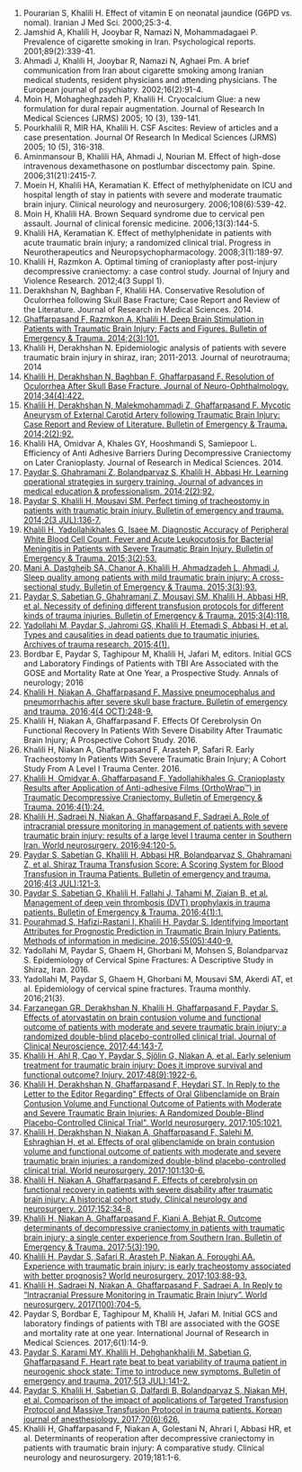 1. Pourarian S, Khalili H. Effect of vitamin E on neonatal jaundice (G6PD vs. nomal). Iranian J Med Sci. 2000;25:3-4.
1. Jamshid A, Khalili H, Jooybar R, Namazi N, Mohammadagaei P. Prevalence of cigarette smoking in Iran. Psychological reports. 2001;89(2):339-41.
1. Ahmadi J, Khalili H, Jooybar R, Namazi N, Aghaei Pm. A brief communication from Iran about cigarette smoking among Iranian medical students, resident physicians and attending physicians. The European journal of psychiatry. 2002;16(2):91-4.
1. Moin H, Mohagheghzadeh P, Khalili H. Cryocalcium Glue: a new formulation for dural repair augmentation. Journal of Research In Medical Sciences (JRMS) 2005; 10 (3), 139-141.
1. Pourkhalili R, MIR HA, Khalili H. CSF Ascites: Review of articles and a case presentation. Journal Of Research In Medical Sciences (JRMS) 2005; 10 (5), 316-318.
1. Aminmansour B, Khalili HA, Ahmadi J, Nourian M. Effect of high-dose intravenous dexamethasone on postlumbar discectomy pain. Spine. 2006;31(21):2415-7.
1. Moein H, Khalili HA, Keramatian K. Effect of methylphenidate on ICU and hospital length of stay in patients with severe and moderate traumatic brain injury. Clinical neurology and neurosurgery. 2006;108(6):539-42.
1. Moin H, Khalili HA. Brown Sequard syndrome due to cervical pen assault. Journal of clinical forensic medicine. 2006;13(3):144-5.
1. Khalili HA, Keramatian K. Effect of methylphenidate in patients with acute traumatic brain injury; a randomized clinical trial. Progress in Neurotherapeutics and Neuropsychopharmacology. 2008;3(1):189-97.
1. Khalili H, Razmkon A. Optimal timing of cranioplasty after post-injury decompressive craniectomy: a case control study. Journal of Injury and Violence Research. 2012;4(3 Suppl 1).
1. Derakhshan N, Baghban F, Khalili HA. Conservative Resolution of Oculorrhea following Skull Base Fracture; Case Report and Review of the Literature. Journal of Research in Medical Sciences. 2014.
1. [Ghaffarpasand F, Razmkon A, Khalili H. Deep Brain Stimulation in Patients with Traumatic Brain Injury; Facts and Figures. Bulletin of Emergency & Trauma. 2014;2(3):101.](https://pubmed.ncbi.nlm.nih.gov/27162876/)
1. Khalili H, Derakhshan N. Epidemiologic analysis of patients with severe traumatic brain injury in shiraz, iran; 2011-2013. Journal of neurotrauma; 2014
1. [Khalili H, Derakhshan N, Baghban F, Ghaffarpasand F. Resolution of Oculorrhea After Skull Base Fracture. Journal of Neuro-Ophthalmology. 2014;34(4):422.](https://pubmed.ncbi.nlm.nih.gov/25099205/)
1. [Khalili H, Derakhshan N, Malekmohammadi Z, Ghaffarpasand F. Mycotic Aneurysm of External Carotid Artery following Traumatic Brain Injury: Case Report and Review of Literature. Bulletin of Emergency & Trauma. 2014;2(2):92.](https://pubmed.ncbi.nlm.nih.gov/27162873/)
1. Khalili HA, Omidvar A, Khales GY, Hooshmandi S, Samiepoor L. Efficiency of Anti Adhesive Barriers During Decompressive Craniectomy on Later Cranioplasty. Journal of Research in Medical Sciences. 2014.
1. [Paydar S, Ghahramani Z, Bolandparvaz S, Khalili H, Abbasi Hr. Learning operational strategies in surgery training. Journal of advances in medical education & professionalism. 2014;2(2):92.](https://pubmed.ncbi.nlm.nih.gov/25512927/)
1. [Paydar S, Khalili H, Mousavi SM. Perfect timing of tracheostomy in patients with traumatic brain injury. Bulletin of emergency and trauma. 2014;2(3 JUL):136-7.](https://pubmed.ncbi.nlm.nih.gov/27162884/)
1. [Khalili H, Yadollahikhales G, Isaee M. Diagnostic Accuracy of Peripheral White Blood Cell Count, Fever and Acute Leukocutosis for Bacterial Meningitis in Patients with Severe Traumatic Brain Injury. Bulletin of Emergency & Trauma. 2015;3(2):53.](https://pubmed.ncbi.nlm.nih.gov/27162903/)
1. [Mani A, Dastgheib SA, Chanor A, Khalili H, Ahmadzadeh L, Ahmadi J. Sleep quality among patients with mild traumatic brain injury: A cross-sectional study. Bulletin of Emergency & Trauma. 2015;3(3):93.](https://pubmed.ncbi.nlm.nih.gov/27162910/)
1. [Paydar S, Sabetian G, Ghahramani Z, Mousavi SM, Khalili H, Abbasi HR, et al. Necessity of defining different transfusion protocols for different kinds of trauma injuries. Bulletin of Emergency & Trauma. 2015;3(4):118.](https://pubmed.ncbi.nlm.nih.gov/27162915/)
1. [Yadollahi M, Paydar S, Jahromi GS, Khalili H, Etemadi S, Abbasi H, et al. Types and causalities in dead patients due to traumatic injuries. Archives of trauma research. 2015;4(1).](https://pubmed.ncbi.nlm.nih.gov/25798419/)
1. Bordbar E, Paydar S, Taghipour M, Khalili H, Jafari M, editors. Initial GCS and Laboratory Findings of Patients with TBI Are Associated with the GOSE and Mortality Rate at One Year, a Prospective Study. Annals of neurology; 2016
1. [Khalili H, Niakan A, Ghaffarpasand F. Massive pneumocephalus and pneumorrhachis after severe skull base fracture. Bulletin of emergency and trauma. 2016;4(4 OCT):248-9.](https://pubmed.ncbi.nlm.nih.gov/27878133/)
1. Khalili H, Niakan A, Ghaffarpasand F. Effects Of Cerebrolysin On Functional Recovery In Patients With Severe Disability After Traumatic Brain Injury; A Prospective Cohort Study. 2016.
1. Khalili H, Niakan A, Ghaffarpasand F, Arasteh P, Safari R. Early Tracheostomy In Patients With Severe Traumatic Brain Injury; A Cohort Study From A Level I Trauma Center. 2016.
1. [Khalili H, Omidvar A, Ghaffarpasand F, Yadollahikhales G. Cranioplasty Results after Application of Anti-adhesive Films (OrthoWrap™) in Traumatic Decompressive Craniectomy. Bulletin of Emergency & Trauma. 2016;4(1):24.](https://pubmed.ncbi.nlm.nih.gov/27162923/)
1. [Khalili H, Sadraei N, Niakan A, Ghaffarpasand F, Sadraei A. Role of intracranial pressure monitoring in management of patients with severe traumatic brain injury: results of a large level I trauma center in Southern Iran. World neurosurgery. 2016;94:120-5.](https://pubmed.ncbi.nlm.nih.gov/27392896/)
1. [Paydar S, Sabetian G, Khalili H, Abbasi HR, Bolandparvaz S, Ghahramani Z, et al. Shiraz Trauma Transfusion Score: A Scoring System for Blood Transfusion in Trauma Patients. Bulletin of emergency and trauma. 2016;4(3 JUL):121-3.](https://pubmed.ncbi.nlm.nih.gov/27540544/)
1. [Paydar S, Sabetian G, Khalili H, Fallahi J, Tahami M, Ziaian B, et al. Management of deep vein thrombosis (DVT) prophylaxis in trauma patients. Bulletin of Emergency & Trauma. 2016;4(1):1.](https://pubmed.ncbi.nlm.nih.gov/27162921/)
1. [Pourahmad S, Hafizi-Rastani I, Khalili H, Paydar S. Identifying Important Attributes for Prognostic Prediction in Traumatic Brain Injury Patients. Methods of information in medicine. 2016;55(05):440-9.](https://pubmed.ncbi.nlm.nih.gov/27492342/)
1. Yadollahi M, Paydar S, Ghaem H, Ghorbani M, Mohsen S, Bolandparvaz S. Epidemiology of Cervical Spine Fractures: A Descriptive Study in Shiraz, Iran. 2016.
1. Yadollahi M, Paydar S, Ghaem H, Ghorbani M, Mousavi SM, Akerdi AT, et al. Epidemiology of cervical spine fractures. Trauma monthly. 2016;21(3).
1. [Farzanegan GR, Derakhshan N, Khalili H, Ghaffarpasand F, Paydar S. Effects of atorvastatin on brain contusion volume and functional outcome of patients with moderate and severe traumatic brain injury; a randomized double-blind placebo-controlled clinical trial. Journal of Clinical Neuroscience. 2017;44:143-7.](https://pubmed.ncbi.nlm.nih.gov/28688622/)
1. [Khalili H, Ahl R, Cao Y, Paydar S, Sjölin G, Niakan A, et al. Early selenium treatment for traumatic brain injury: Does it improve survival and functional outcome? Injury. 2017;48(9):1922-6.](https://pubmed.ncbi.nlm.nih.gov/28711170/)
1. [Khalili H, Derakhshan N, Ghaffarpasand F, Heydari ST. In Reply to the Letter to the Editor Regarding" Effects of Oral Glibenclamide on Brain Contusion Volume and Functional Outcome of Patients with Moderate and Severe Traumatic Brain Injuries: A Randomized Double-Blind Placebo-Controlled Clinical Trial". World neurosurgery. 2017;105:1021.](https://pubmed.ncbi.nlm.nih.gov/28847125/)
1. [Khalili H, Derakhshan N, Niakan A, Ghaffarpasand F, Salehi M, Eshraghian H, et al. Effects of oral glibenclamide on brain contusion volume and functional outcome of patients with moderate and severe traumatic brain injuries: a randomized double-blind placebo-controlled clinical trial. World neurosurgery. 2017;101:130-6.](https://pubmed.ncbi.nlm.nih.gov/28185976/)
1. [Khalili H, Niakan A, Ghaffarpasand F. Effects of cerebrolysin on functional recovery in patients with severe disability after traumatic brain injury: A historical cohort study. Clinical neurology and neurosurgery. 2017;152:34-8.](https://pubmed.ncbi.nlm.nih.gov/27871029/)
1. [Khalili H, Niakan A, Ghaffarpasand F, Kiani A, Behjat R. Outcome determinants of decompressive craniectomy in patients with traumatic brain injury; a single center experience from Southern Iran. Bulletin of Emergency & Trauma. 2017;5(3):190.](https://pubmed.ncbi.nlm.nih.gov/28795064/)
1. [Khalili H, Paydar S, Safari R, Arasteh P, Niakan A, Foroughi AA. Experience with traumatic brain injury: is early tracheostomy associated with better prognosis? World neurosurgery. 2017;103:88-93.](https://pubmed.ncbi.nlm.nih.gov/28254541/)
1. [Khalili H, Sadraei N, Niakan A, Ghaffarpasand F, Sadraei A. In Reply to “Intracranial Pressure Monitoring in Traumatic Brain Injury”. World neurosurgery. 2017(100):704-5.](https://pubmed.ncbi.nlm.nih.gov/28437883/)
1. Paydar S, Bordbar E, Taghipour M, Khalili H, Jafari M. Initial GCS and laboratory findings of patients with TBI are associated with the GOSE and mortality rate at one year. International Journal of Research in Medical Sciences. 2017;6(1):14-9.
1. [Paydar S, Karami MY, Khalili H, Dehghankhalili M, Sabetian G, Ghaffarpasand F. Heart rate beat to beat variability of trauma patient in neurogenic shock state: Time to introduce new symptoms. Bulletin of emergency and trauma. 2017;5(3 JUL):141-2.](https://pubmed.ncbi.nlm.nih.gov/28795056/)
1. [Paydar S, Khalili H, Sabetian G, Dalfardi B, Bolandparvaz S, Niakan MH, et al. Comparison of the impact of applications of Targeted Transfusion Protocol and Massive Transfusion Protocol in trauma patients. Korean journal of anesthesiology. 2017;70(6):626.](https://pubmed.ncbi.nlm.nih.gov/29225746/)
1. Khalili H, Ghaffarpasand F, Niakan A, Golestani N, Ahrari I, Abbasi HR, et al. Determinants of reoperation after decompressive craniectomy in patients with traumatic brain injury: A comparative study. Clinical neurology and neurosurgery. 2019;181:1-6.
